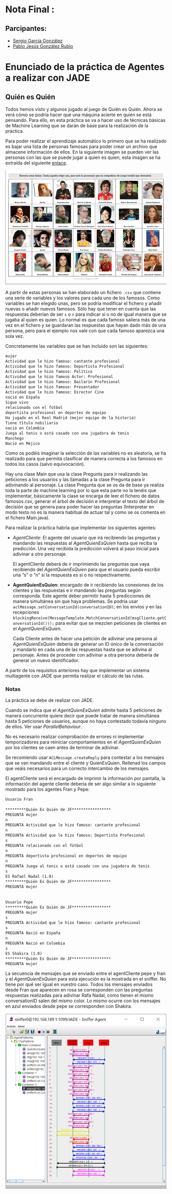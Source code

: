 # Nota Final : 

## Parcipantes:

- [Sergio García González](https://github.com/AnOrdinaryUsser)
- [Pablo Jesús González Rubio](https://github.com/n0nuser)

# Enunciado de la práctica de Agentes a realizar con JADE

## Quién es Quién

Todos hemos visto y algunos jugado al juego de Quién es Quién. Ahora se verá cómo se podría hacer que una máquina acierte en quién se está pensando. Para ello, en esta práctica se va a hacer uso de técnicas básicas de Machine Learning que se darán de base para la realización de la
práctica.

Para poder realizar el aprendizaje automático lo primero que se ha realizado es bajar una lista de personas famosas para poder crear un archivo que almacene información de ellos. En la siguiente imagen se pueden ver las personas con las que se puede jugar a quien es quien, esta imagen se ha extraída del siguiente [enlace](http://jramonele.blogspot.com/2011/04/quien-esquien.html).

![](weka/famosos.png)

A partir de estas personas se han elaborado un fichero `.csv` que contiene una serie de variables y los valores para cada uno de los famosos. Como variables se han elegido unas, pero se podría modificar el fichero y añadir nuevas o añadir nuevos famosos. Sólo hay que tener en cuenta que las respuestas deberían de ser `s` o `n` para indicar sí o no de igual manera que se jugaba al quien es quien. Lo normal es que cada famoso saliera más de una vez en el fichero y se guardaran las respuestas que hayan dado más de una persona, pero para el ejemplo nos vale con que cada famoso aparezca una sola vez.

Concretamente las variables que se han incluido son las siguientes:

```
mujer
Actividad que le hizo famoso: cantante profesional
Actividad que le hizo famoso: Deportista Profesional
Actividad que le hizo famoso: Político
Actividad que le hizo famoso Actor: Profesional
Actividad que le hizo famoso: Bailarín Profesional
Actividad que le hizo famoso: Presentador
Actividad que le hizo famoso: Director Cine
nació en España
Sigue vivo
relacionado con el fútbol
deportista profesional en deportes de equipo
Ha jugado en el Real Madrid (mejor equipo de la historia)
Tiene título nobiliario
nació en Colombia
Juega al tenis o está casado con una jugadora de tenis
Manchego
Nació en Méjico
```

Como os podéis imaginar la selección de las variables no es aleatoria, se ha realizado para que permita clasificar de manera correcta a los famosos en todos los casos (salvo equivocación).

Hay una clase Main que usa la clase Pregunta para ir realizando las peticiones a los usuarios y las llamadas a la clase Pregunta para ir adivinando al personaje. La clase Pregunta que se os da de base ya realiza toda la parte de machine learning por lo que esta parte no la tenéis que implementar, básicamente la clase se encarga de leer el fichero de datos famosos.csv, generar el árbol de decisión e interpretar el texto del árbol de decisión que se genera para poder hacer las preguntas (Interpretar en modo texto no es la manera habitual de actuar tal y como se os comenta en el fichero Main.java).

Para realizar la práctica habría que implementar los siguientes agentes:

- *AgentCliente*: El agente del usuario que irá recibiendo las preguntas y mandando las respuestas al *AgentQuienEsQuien* hasta que reciba la predicción. Una vez recibida la predicción volverá al paso inicial para adivinar a otro personaje.

  El agentCliente deberá de ir imprimiendo las preguntas que vaya recibiendo del *AgentQuienEsQuien* para que el usuario pueda escribir una “s” o “n” si la respuesta es sí o no respectivamente.

- **AgentQuienEsQuien**: encargado de ir recibiendo las conexiones de los clientes y las respuestas e ir mandando las preguntas según corresponda. Este agente deber permitir hasta 5 predicciones de manera simultánea sin que haya problemas. Se podría usar `aclMessage.setConversationId(conversationID)`; en los envíos y en las recepciones `blockingReceive(MessageTemplate.MatchConversationId(msgCliente.getConversationId()));` para evitar que se mezclen peticiones de clientes en el *AgentQuienEsQuien*.

  Cada Cliente antes de hacer una petición de adivinar una persona al *AgentQuienEsQuien* debería de generar un ID único de la conversación y mandarlo en cada una de las respuestas hasta que se adivina al personaje. Antes de proceder con adivinar a otra persona debería de generar un nuevo identificador. 

A partir de los requisitos anteriores hay que implementar un sistema multiagente con JADE que permita realizar el cálculo de las rutas.

### Notas

La práctica se debe de realizar con JADE.

Cuando se indica que el *AgentQuienEsQuien* admite hasta 5 peticiones de manera concurrente quiere decir que puede tratar de manera simultánea hasta 5 peticiones de usuarios, aunque no haya contestado todavía ninguno de ellos. Ver usar *ParallelBehaviour*.

No es necesario realizar comprobación de errores ni implementar temporizadores para reiniciar comportamientos en el *AgentQuienEsQuien* por los clientes se caen antes de terminar de adivinar.

Se recomiendo usar `ACLMessage.createReply` para contestar a los mensajes que se van mandando entre el cliente y QuienEsQuien. Rellenad los campos que veáis necesarios para un correcto intercambio de los mensajes.

El agentCliente será el encargado de imprimir la información por pantalla, la información del agente cliente debería de ser algo similar a lo siguiente mostrado para los agentes Fran y Pepe:

```
Usuario Fran

*********Quién Es Quién de JF*****************
PREGUNTA mujer
n
PREGUNTA Actividad que le hizo famoso: cantante profesional
n
PREGUNTA Actividad que le hizo famoso: Deportista Profesional
s
PREGUNTA relacionado con el fútbol
n
PREGUNTA deportista profesional en deportes de equipo
n
PREGUNTA Juega al tenis o está casado con una jugadora de tenis
s
ES Rafael Nadal (1.0)
*********Quién Es Quién de JF*****************
PREGUNTA mujer


Usuario Pepe
*********Quién Es Quién de JF*****************
PREGUNTA mujer
s
PREGUNTA Actividad que le hizo famoso: cantante profesional
s
PREGUNTA Nació en España
n
PREGUNTA Nació en Colombia
s
ES Shakira (1.0)
*********Quién Es Quién de JF*****************
PREGUNTA mujer
```

La secuencia de mensajes que se enviado entre el agentCliente pepe y fran y el *AgentQuienEsQuien* para esta ejecución es la mostrada en el sniffer. No tiene por qué ser igual en vuestro caso. Todos los mensajes enviados desde Fran que aparecen en rosa se corresponden con las preguntas respuestas realizadas para adivinar Rafa Nadal, como tienen el mismo conversationID salen del mismo color. Lo mismo ocurre con los mensajes en azul enviados desde pepe se corresponden con Shakira.

![](weka/ejemploSniffer.png)
